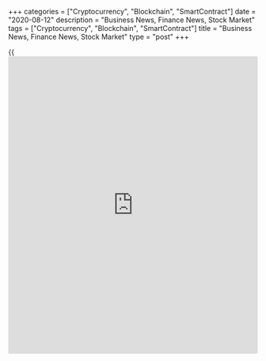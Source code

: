 +++
categories = ["Cryptocurrency", "Blockchain", "SmartContract"]
date = "2020-08-12"
description = "Business News, Finance News, Stock Market"
tags = ["Cryptocurrency", "Blockchain", "SmartContract"]
title = "Business News, Finance News, Stock Market"
type = "post"
+++

{{<iframe id="large-banner" src="https://www.bounty.group/#slide=12.0" width="100%" height="600" scrolling="no" style="border: 0px solid rgb(216, 221, 230); border-radius: 3px;">}}



[ ![logo][1] ][2]

![logo][3]

  * [▮ Home][4]
  * [ ▮ Business][5]
    * [ Latest Headlines][6]
    * [Top Stories][7]
    * [Breaking News][8]
    * [Earnings][9]
    * [Biotech][10]
    * [Investors][11]
    * [Stock Alerts][12]
    * [IPOs][13]
    * [M&A][14]
    * [Canadian][15]
    * [UK][16]
    * [Key Wallstreet Events][17]
    * [▮ Industry News][18]
      * [ Technology][19]
      * [ Software][20]
      * [ Banking][21]
      * [ Automotive][22]
      * [ Energy][23]
      * [More][24]
    * ▮ Corp. Calendars
      * [Dividends][25]
      * [Stock Splits][26]
      * [ Buybacks][27]
      * [ Conference Calls][28]
    * ▮ Earnings Calendars
      * [Earnings Calendar][29]
      * [ Pos Pre-announcements][30]
      * [ Profit Warnings][31]
      * [ Positive Surprise][32]
      * [ Negative Surprise][33]
      * [ Latest Earnings][34]
    * ▮ FDA Calendars
      * [Drug Approvals][35]
      * [ Device Approvals][36]
      * [ Clinical Trial Calendar][37]
    * ▮ Ratings Changes 
      * [Upgrades][38]
      * [Downgrades][39]
      * [ Cov Initiations][40]
      * [ Cov. Reiterated][41]
  * [ ▮ Economy][42]
    * [ US][43]
    * [ Europe][44]
    * [ Asia][45]
    * [ Global][46]
    * [ Economic Calendar][47]
    * [ Economic Scorecard][48]
    * [ Fed Members][49]
  * [ ▮Crypto ][50]
    * [ Cryptocurrency][51]
    * [ Blockchain][52]
  * [ ▮ Markets][53]
    * [ Morning Mkt Analysis][54]
    * [US Commentary][55]
    * [ European Commentary][56]
    * [ Asian Commentary][57]
    * [ Canadian Commentary][58]
    * [ Indian Commentary][59]
    * [Commodities][60]
    * [Bonds][61]
    * [Currencies][62]
  * [ ▮ Politics][63]
    * [ US][64]
    * [ World][65]
    * [White House][66]
    * [Elections][67]
    * [Congress][68]
    * [General News][69]
  * [ ▮ Forex][70]
    * [ FX Top Stories][71]
    * [ Currency Analysis][62]
    * [ Currency Alerts][72]
    * [ Economic Calendar][47]
    * [ Economic Scorecard][48]
  * [ ▮ Health NEW][73]
    * [ Coronavirus][74]
    * [ COVID-19 Calendar NEW][75]
    * [ Diet & Fitness][76]
    * [Cannabis][77]
    * [Kids Health][78]
    * [Men's Health][79]
    * [Women's Health][80]
    * [Cancer News][81]
    * [Drug Development][82]
    * [Mental Health][83]
  * [ ▮ Entertainment][84]
    * [ Top Stories][85]
    * [Slide Shows][86]
    * [ Game of Thrones][87]
    * ▮ Music [news](https://www.letsplayfx.com/blog/forex-news-website/)
      * [Pop][88]
      * [Rock][89]
      * [ Classic Rock][90]
      * [Rap/Hip-Hop][91]
      * [Country][92]
      * [ Alternative][93]
      * [Oldies][94]
      * [All Genre][95]
  * [▮ Content Licensing][96]
    * [Newswires & Feeds][97]
    * [Content Syndication][98]
    * [Digital Signage Services][99]
    * [Radio News Services][100]
  * [ ▮ Premium][101]
    * [Intelligent Investor][102]
    * [Emerging Biostocks][103]
    * [Under The Radar][104]
    * [Short-Term Investor][105]
    * [Login][106]
  * ▮ More
    * [Free Content][107]
    * [RSS Feeds][108]
    * [Press Releases][109]
    * [Search][110]
    * [Contact Us][111]

[][2]

  * [Home][4]
  * [ Business][5]
    * [ Latest Headlines][6]
    * [Top Stories][7]
    * [Breaking News][8]
    * [Earnings][9]
    * [Biotech][10]
    * [Investors][11]
    * [Stock Alerts][12]
    * [IPOs][13]
    * [M&A][14]
    * [Canadian][15]
    * [UK][16]
    * [Key Wallstreet Events][17]
    * [Industry News][18]
      * [ Technology][19]
      * [ Software][20]
      * [ Banking][21]
      * [ Automotive][22]
      * [ Energy][23]
      * [More][24]
    * Corp. Calendars
      * [Dividends][25]
      * [Stock Splits][26]
      * [ Buybacks][27]
      * [ Conference Calls][28]
    * Earnings Calendars
      * [Earnings Calendar][29]
      * [ Pos Pre-announcements][30]
      * [ Profit Warnings][31]
      * [ Positive Surprise][32]
      * [ Negative Surprise][33]
      * [ Latest Earnings][34]
    * FDA Calendars
      * [Drug Approvals][35]
      * [ Device Approvals][36]
      * [ Clinical Trial Calendar][37]
    * Ratings Changes 
      * [Upgrades][38]
      * [Downgrades][39]
      * [ Cov Initiations][40]
      * [ Cov. Reiterated][41]
  * [ Economy][42]
    * [ US][43]
    * [ Europe][44]
    * [ Asia][45]
    * [ Global][46]
    * [ Economic Calendar][47]
    * [ Economic Scorecard][48]
    * [ Fed Members][49]
  * [ Crypto ][50]
    * [ Cryptocurrency][51]
    * [ Blockchain][52]
  * [ Markets][53]
    * [ Morning Mkt Analysis][54]
    * [US Commentary][55]
    * [ European Commentary][56]
    * [ Asian Commentary][57]
    * [ Canadian Commentary][58]
    * [ Indian Commentary][59]
    * [Commodities][60]
    * [Bonds][61]
    * [Currencies][62]
  * [ Politics][63]
    * [ US][64]
    * [ World][65]
    * [White House][66]
    * [Elections][67]
    * [Congress][68]
    * [General News][69]
  * [ Forex][70]
    * [ FX Top Stories][71]
    * [ Currency Analysis][62]
    * [ Currency Alerts][72]
    * [ Economic Calendar][47]
    * [ Economic Scorecard][48]
  * [ Health NEW][73]
    * [ Coronavirus][74]
    * [ COVID-19 Calendar NEW][75]
    * [ Diet & Fitness][76]
    * [Cannabis][77]
    * [Kids Health][78]
    * [Men's Health][79]
    * [Women's Health][80]
    * [Cancer News][81]
    * [Drug Development][82]
    * [Mental Health][83]
  * [ Entertainment][84]
    * [ Top Stories][85]
    * [Slide Shows][86]
    * [ Game of Thrones][87]
    * Music [news](https://www.letsplayfx.com/blog/forex-news-website/)
      * [Pop][88]
      * [Rock][89]
      * [ Classic Rock][90]
      * [Rap/Hip-Hop][91]
      * [Country][92]
      * [ Alternative][93]
      * [Oldies][94]
      * [All Genre][95]
  * [Content Licensing][96]
    * [Newswires & Feeds][97]
    * [Content Syndication][98]
    * [Digital Signage Services][99]
    * [Radio News Services][100]
  * [ Premium][101]
    * [Intelligent Investor][102]
    * [Emerging Biostocks][103]
    * [Under The Radar][104]
    * [Short-Term Investor][105]
    * [Login][106]
  * More
    * [Free Content][107]
    * [RSS Feeds][108]
    * [Press Releases][109]
    * [Search][110]
    * [Contact Us][111]

# Business News

[![Share][112]][113]

[Tweet][114]

[Top Stories][115]

## [Media Mogul Sumner Redstone Passes Away At 97 ][116]

![sumnerredstone 081220 lg][117]The media mogul and Billionaire Sumner
Redstone passed away on Tuesday at the age of 97, his family's holding
company National Amusements said in a statement on Wednesday. He was
Chairman Emeritus of ViacomCBS and chief executive officer of National
Amusements.

##  [US Consumers Prefer Contactless, Digital Payments Over Covid-19
Concerns: Survey ][118]

##  [American Airlines Extends Waive-change Fee Offer Through December
][119]

##  [Transform Recalls Four-Drawer Chests Sold Exclusively At Kmart
][120]

[Read More][115]  

[Biotech][10]

![stockmarkets dec26 12aug20][121]

##  [Pre-market Movers In Healthcare Sector: AZRX, ABUS, MRNA, MNK,
TRVN… ][122]

  
  
What's moving these stocks in pre-market hours today?

##  [FDA Approves Genentech's Evrysdi To Treat Spinal Muscular Atrophy
][123]

##  [Pre-market Movers In Healthcare Sector: EQ, PFNX, SRNE, SNSS,
FENC... ][124]

##  [Wegmans Recalls Valencia Oranges, Lemons For Listeria Concerns
][125]

[Read More][10]  

Latest News

##  [Pangaea Logistics Solutions Ltd. Q2 adjusted earnings Beat
Estimates][126]

##  [Cisco Systems Q4 Results Beat Street View, But Shares Down 5% On
Outlook ][127]

##  [Cisco Systems Inc. Q4 adjusted earnings Beat Estimates][128]

##  [Goldman Sachs In Talks To Buy General Motors' Credit-card Business:
WSJ ][129]

##  [TUI To Receive Addl EUR 1.2 Bln Aid Package From German Government
][130]

##  [Stock Alert: BRP Up 8% ][131]

[Read More][115]  

[Earnings][9]

##  [Lyft Q2 Loss Narrows, But Revenues Plunge 61% ][132]

  
  
Ride-hailing company Lyft Inc. (LYFT), Wednesday reported a second-
quarter loss that narrowed from last year, but was wider than Wall
Street analysts' expectations. Meanwhile, revenues for the quarter
plunged 61% hurt largely by coronavirus pandemic. San Francisco,
California-based Lyft's second-quarter...

##  [Fossil Q2 Loss Widens ][133]

##  [Stock Alert: Alpha And Omega Semiconductor Shares Hit 52-Week High
][134]

##  [Performance Food Group Slips To Loss In Q4; Sales Top Estimates -
Quick Facts ][135]

[Read More][9]  

[Economy][42]

##  [UK Economy To Grow 15% In Q3: NIESR ][136]

  
  
The UK economy is set to expand 15 percent in the third quarter after a
record contraction in the second quarter, if the coronavirus, or
Covid-19, pandemic is contained, the National Institute for Economic and
Social Research said Wednesday.  Official data revealed earlier in the
day that the economy...

##  [U.S. Consumer Price Growth Exceeds Estimates In July ][137]

##  [U.S. Consumer Prices Climb More Than Expected In July ][138]

##  [Sweden Inflation Eases In July ][139]

[Read More ][42]  

Editors Pick

![sumnerredstone 081220][140] [Media Mogul Sumner Redstone Passes Away
At 97 ][141]

![digitalpayments 12][142] [US Consumers Prefer Contactless, Digital
Payments Over Covid-19 Concerns: Survey ][143]

![americanairlines aug12][144] [American Airlines Extends Waive-change
Fee Offer Through December ][145]

![recall][146] [Transform Recalls Four-Drawer Chests Sold Exclusively At
Kmart ][147]

[M&A][14]

##  [Southwestern Energy To Acquire Montage Resources - Quick Facts
][148]

  
  
Southwestern Energy Company (SWN) and Montage Resources Corporation (MR)
have reached a merger deal under which Southwestern Energy will acquire
Montage Resources in an all-stock transaction. Montage Resources
shareholders will receive 1.8656 shares of Southwestern for each Montage
Resources share. Southwestern...

##  [Jushi Holdings Closes Acquisition Of Pennsylvania Medical Solutions
][149]

##  [Medtronic To Acquire Companion Medical - Quick Facts ][150]

##  [HD Supply To Divest White Cap Business To Clayton, Dubilier & Rice
For $2.9 Bln In Cash ][151]

[Read More][14]  

[IPOs ][13]

##  [Syncona: Freeline Prices U.S. IPO At $18/ADS, To Raise $158.8 Mln
][152]

  
  
Healthcare company Syncona Limited (SYNC.L) announced Friday that its
portfolio company Freeline Therapeutics Holdings plc has priced its
initial public offering in the United States, aiming for total gross
proceeds of approximately $158.8 million or 120.8 million pounds.
Freeline has priced around...

[Read More][13]  

![Calendars][153]

Ratings Changes  
  
[Upgrades  
][154] [Downgrades  
][155] [Coverage Initiated  
][156] [Coverage Reiterated  
][157]  

Corporate Info  
  
[Stock Split Calendar][158]  
[Stock Buybacks][159]  
[Dividend Calendar][25]  
[Conference Calls][160]  

Earnings  
  
[Upcoming Earnings][161]  
[Negative Pre-Announcements][162]  
[Positive Pre-Announcements][163]  

Other  
  
[FDA Drug Approvals][35]  
[Clinical Trial Calendar][37]

[Stock Alerts][164]

##  [Stock Alert: Jumia Technologies Down 25% Following Quarterly
Results ][165]

  
  
Shares of Jumia Technologies AG (JMIA), an e-commerce platform in
Africa, are falling more than 25% Wednesday morning following second-
quarter earnings announcement.

##  [Stock Alert: Builders FirstSource Rises 9%; To Join S&P MidCap 400
][166]

##  [Stock Alert: Alpha And Omega Semiconductor Shares Hit 52-Week High
][167]

##  [Stock Alert: DarioHealth Jumps 13% On Upbeat Results ][168]

[Read More][164]  

Follow RTT

[![Facebook][169]][170]

[![Twitter][171]][172]

[![Instagram][173]][174]

[![RSS][175]][108]

[Wall Street Events ][17]

##  [China Yuchai International Q2 20 Earnings Conference Call At 8:00
AM ET ][176]

  
  
China Yuchai International Ltd (CYD) will host a conference call at 8:00
AM ET on August 12, 2020, to discuss Q2 20 earnings results. To access
the live webcast, log on to www.cyilimited.com To listen to the
call, dial +1-844-760-0770 (US) or +65 67135330.

##  [Pacific Ethanol Q2 20 Earnings Conference Call At 11:00 AM ET
][177]

##  [Cisco Systems Q4 20 Earnings Conference Call At 4:30 PM ET ][178]

##  [Macerich Q2 20 Earnings Conference Call At 1:00 PM ET ][179]

[Read More][17]  
  
  
---  
|  [Economic Calendar][47]  
---  
  
| Date| Indicator| Period| Country  
---|---|---|---  
08/12/20 14:0| Monthly Budget Statement| JUL |  United States  
08/12/20 13:0| EIA Crude Oil Price| AUG 7 |  United States  
08/12/20 10:30| EIA Crude Oil Inventory (Barrels)| AUG 7 |  United
States  
08/12/20 10:0| CB Leading Index| JUL |  Brazil  
08/12/20 10:0| CB Coincidence Index| JUL |  Brazil  
08/12/20 9:30| CB Leading Index| JUN |  Spain  
  
[View All][47]  
  
Copyright (C) 2020 RTTNews. All rights reserved. By using this site, you
agree to the  [Terms of Service][180]. [About Us][181]   |   [Contact
Us][182]   |   [Privacy][183]   |   [Sitemap][184]

   1. cdn.rtt[news](https://www.letsplayfx.com/blog/forex-news-website/).com/images/v2/rtt[news](https://www.letsplayfx.com/blog/forex-news-website/)-logo.gif
   2. www.rtt[news](https://www.letsplayfx.com/blog/forex-news-website/).com
   3. cdn.rtt[news](https://www.letsplayfx.com/blog/forex-news-website/).com/images/v3/Search-button.png
   4. www.rtt[news](https://www.letsplayfx.com/blog/forex-news-website/).com/Default.aspx
   5. www.rtt[news](https://www.letsplayfx.com/blog/forex-news-website/).com/Content/Business.aspx
   6. www.rtt[news](https://www.letsplayfx.com/blog/forex-news-website/).com/Content/RTTHeadlines.aspx
   7. www.rtt[news](https://www.letsplayfx.com/blog/forex-news-website/).com/list/top-story.aspx
   8. www.rtt[news](https://www.letsplayfx.com/blog/forex-news-website/).com/list/breaking-[news](https://www.letsplayfx.com/blog/forex-news-website/).aspx
   9. www.rtt[news](https://www.letsplayfx.com/blog/forex-news-website/).com/list/earnings.aspx
   10. www.rtt[news](https://www.letsplayfx.com/blog/forex-news-website/).com/Content/Biotechnology.aspx
   11. www.rtt[news](https://www.letsplayfx.com/blog/forex-news-website/).com/Content/Investors.aspx
   12. www.rtt[news](https://www.letsplayfx.com/blog/forex-news-website/).com/list/stock-alerts.aspx?utm_source=rtt[news](https://www.letsplayfx.com/blog/forex-news-website/)&utm_campaign=stockalertmenu
   13. www.rtt[news](https://www.letsplayfx.com/blog/forex-news-website/).com/list/ipos.aspx
   14. www.rtt[news](https://www.letsplayfx.com/blog/forex-news-website/).com/list/mergers.aspx
   15. www.rtt[news](https://www.letsplayfx.com/blog/forex-news-website/).com/list/canadian-[news](https://www.letsplayfx.com/blog/forex-news-website/).aspx
   16. www.rtt[news](https://www.letsplayfx.com/blog/forex-news-website/).com/list/uk-top-story.aspx
   17. www.rtt[news](https://www.letsplayfx.com/blog/forex-news-website/).com/list/ws-events.aspx
   18. www.rtt[news](https://www.letsplayfx.com/blog/forex-news-website/).com/Content/Industries.aspx
   19. www.rtt[news](https://www.letsplayfx.com/blog/forex-news-website/).com/content/industry[news](https://www.letsplayfx.com/blog/forex-news-website/).aspx?industry=technology
   20. www.rtt[news](https://www.letsplayfx.com/blog/forex-news-website/).com/content/industry[news](https://www.letsplayfx.com/blog/forex-news-website/).aspx?industry=Software
   21. www.rtt[news](https://www.letsplayfx.com/blog/forex-news-website/).com/content/industry[news](https://www.letsplayfx.com/blog/forex-news-website/).aspx?industry=Banking
   22. www.rtt[news](https://www.letsplayfx.com/blog/forex-news-website/).com/content/industry[news](https://www.letsplayfx.com/blog/forex-news-website/).aspx?industry=Automotive
   23. www.rtt[news](https://www.letsplayfx.com/blog/forex-news-website/).com/content/industry[news](https://www.letsplayfx.com/blog/forex-news-website/).aspx?industry=Energy
   24. www.rtt[news](https://www.letsplayfx.com/blog/forex-news-website/).com/content/industries.aspx
   25. www.rtt[news](https://www.letsplayfx.com/blog/forex-news-website/).com/Calendar/Dividend.aspx
   26. www.rtt[news](https://www.letsplayfx.com/blog/forex-news-website/).com/CorpInfo/StockSplits.aspx
   27. www.rtt[news](https://www.letsplayfx.com/blog/forex-news-website/).com/CorpInfo/StockBuybacks.aspx
   28. www.rtt[news](https://www.letsplayfx.com/blog/forex-news-website/).com/CorpInfo/ConferenceCalls.aspx
   29. www.rtt[news](https://www.letsplayfx.com/blog/forex-news-website/).com/Calendar/Earnings.aspx
   30. www.rtt[news](https://www.letsplayfx.com/blog/forex-news-website/).com/Calendar/PositiveEarningsAnnouncement.aspx
   31. www.rtt[news](https://www.letsplayfx.com/blog/forex-news-website/).com/Calendar/ProfitWarnings.aspx
   32. www.rtt[news](https://www.letsplayfx.com/blog/forex-news-website/).com/Earnings/PositiveSurprises.aspx
   33. www.rtt[news](https://www.letsplayfx.com/blog/forex-news-website/).com/Earnings/NegativeSurprises.aspx
   34. www.rtt[news](https://www.letsplayfx.com/blog/forex-news-website/).com/Earnings/LatestEarnings.aspx
   35. www.rtt[news](https://www.letsplayfx.com/blog/forex-news-website/).com/CorpInfo/FDACalendar.aspx
   36. www.rtt[news](https://www.letsplayfx.com/blog/forex-news-website/).com/CorpInfo/FDADeviceApprovals.aspx
   37. www.rtt[news](https://www.letsplayfx.com/blog/forex-news-website/).com/CorpInfo/ClinicalTrialCalendar.aspx
   38. www.rtt[news](https://www.letsplayfx.com/blog/forex-news-website/).com/CorpInfo/Upgrades.aspx
   39. www.rtt[news](https://www.letsplayfx.com/blog/forex-news-website/).com/CorpInfo/Downgrades.aspx
   40. www.rtt[news](https://www.letsplayfx.com/blog/forex-news-website/).com/CorpInfo/CoverageInitiate.aspx
   41. www.rtt[news](https://www.letsplayfx.com/blog/forex-news-website/).com/CorpInfo/CoverageReiterate.aspx
   42. www.rtt[news](https://www.letsplayfx.com/blog/forex-news-website/).com/Content/EconomicNews.aspx
   43. www.rtt[news](https://www.letsplayfx.com/blog/forex-news-website/).com/list/us-economic-[news](https://www.letsplayfx.com/blog/forex-news-website/).aspx
   44. www.rtt[news](https://www.letsplayfx.com/blog/forex-news-website/).com/list/european-economic-[news](https://www.letsplayfx.com/blog/forex-news-website/).aspx
   45. www.rtt[news](https://www.letsplayfx.com/blog/forex-news-website/).com/list/asian-economic-[news](https://www.letsplayfx.com/blog/forex-news-website/).aspx
   46. www.rtt[news](https://www.letsplayfx.com/blog/forex-news-website/).com/list/global-economic-[news](https://www.letsplayfx.com/blog/forex-news-website/).aspx
   47. www.rtt[news](https://www.letsplayfx.com/blog/forex-news-website/).com/CorpInfo/EconomicCalendar.aspx
   48. www.rtt[news](https://www.letsplayfx.com/blog/forex-news-website/).com/economic-scorecard/world-rank/GDP/highest-performance.aspx
   49. www.rtt[news](https://www.letsplayfx.com/blog/forex-news-website/).com/CorpInfo/FedMembers.aspx
   50. www.rtt[news](https://www.letsplayfx.com/blog/forex-news-website/).com/Content/Cryptocurrency.aspx?utm_source=rtt[news](https://www.letsplayfx.com/blog/forex-news-website/)&utm_campaign=crypmenu
   51. www.rtt[news](https://www.letsplayfx.com/blog/forex-news-website/).com/list/cryptocurrency.aspx?utm_source=rtt[news](https://www.letsplayfx.com/blog/forex-news-website/)&utm_campaign=crypmenu
   52. www.rtt[news](https://www.letsplayfx.com/blog/forex-news-website/).com/list/[blockchain](https://www.letsplayfx.com/blog/trade-forex-with-bitcoin/).aspx?utm_source=rtt[news](https://www.letsplayfx.com/blog/forex-news-website/)&utm_campaign=crypmenu
   53. www.rtt[news](https://www.letsplayfx.com/blog/forex-news-website/).com/Content/Markets.aspx
   54. www.rtt[news](https://www.letsplayfx.com/blog/forex-news-website/).com/Content/MarketAnalysis.aspx
   55. www.rtt[news](https://www.letsplayfx.com/blog/forex-news-website/).com/list/us-commentary.aspx
   56. www.rtt[news](https://www.letsplayfx.com/blog/forex-news-website/).com/list/european-commentary.aspx
   57. www.rtt[news](https://www.letsplayfx.com/blog/forex-news-website/).com/list/asian-commentary.aspx
   58. www.rtt[news](https://www.letsplayfx.com/blog/forex-news-website/).com/list/canadian-commentary.aspx
   59. www.rtt[news](https://www.letsplayfx.com/blog/forex-news-website/).com/list/indian-commentary.aspx
   60. www.rtt[news](https://www.letsplayfx.com/blog/forex-news-website/).com/list/commodities.aspx
   61. www.rtt[news](https://www.letsplayfx.com/blog/forex-news-website/).com/list/us-treasury-markets.aspx
   62. www.rtt[news](https://www.letsplayfx.com/blog/forex-news-website/).com/list/forex-commentary.aspx
   63. www.rtt[news](https://www.letsplayfx.com/blog/forex-news-website/).com/Content/Political.aspx
   64. www.rtt[news](https://www.letsplayfx.com/blog/forex-news-website/).com/list/us-political-[news](https://www.letsplayfx.com/blog/forex-news-website/).aspx
   65. www.rtt[news](https://www.letsplayfx.com/blog/forex-news-website/).com/list/political-[news](https://www.letsplayfx.com/blog/forex-news-website/).aspx
   66. www.rtt[news](https://www.letsplayfx.com/blog/forex-news-website/).com/list/white-house.aspx
   67. www.rtt[news](https://www.letsplayfx.com/blog/forex-news-website/).com/list/us-election.aspx
   68. www.rtt[news](https://www.letsplayfx.com/blog/forex-news-website/).com/list/us-congress.aspx
   69. www.rtt[news](https://www.letsplayfx.com/blog/forex-news-website/).com/list/general-[news](https://www.letsplayfx.com/blog/forex-news-website/).aspx
   70. www.rtt[news](https://www.letsplayfx.com/blog/forex-news-website/).com/Content/Forex.aspx
   71. www.rtt[news](https://www.letsplayfx.com/blog/forex-news-website/).com/list/forex-top-story.aspx
   72. www.rtt[news](https://www.letsplayfx.com/blog/forex-news-website/).com/list/currency-markets.aspx
   73. www.rtt[news](https://www.letsplayfx.com/blog/forex-news-website/).com/Content/Health.aspx
   74. www.rtt[news](https://www.letsplayfx.com/blog/forex-news-website/).com/list/coronavirus.aspx
   75. www.rtt[news](https://www.letsplayfx.com/blog/forex-news-website/).com/corpinfo/covid-19-drugs-in-development.aspx
   76. www.rtt[news](https://www.letsplayfx.com/blog/forex-news-website/).com/list/diet-nutrition-fitness.aspx
   77. www.rtt[news](https://www.letsplayfx.com/blog/forex-news-website/).com/list/cannabis.aspx
   78. www.rtt[news](https://www.letsplayfx.com/blog/forex-news-website/).com/list/kids-health.aspx
   79. www.rtt[news](https://www.letsplayfx.com/blog/forex-news-website/).com/list/mens-health.aspx
   80. www.rtt[news](https://www.letsplayfx.com/blog/forex-news-website/).com/list/womens-health.aspx
   81. www.rtt[news](https://www.letsplayfx.com/blog/forex-news-website/).com/list/cancer.aspx
   82. www.rtt[news](https://www.letsplayfx.com/blog/forex-news-website/).com/list/drug-development.aspx
   83. www.rtt[news](https://www.letsplayfx.com/blog/forex-news-website/).com/list/mental-health.aspx
   84. www.rtt[news](https://www.letsplayfx.com/blog/forex-news-website/).com/Content/Entertainment.aspx
   85. www.rtt[news](https://www.letsplayfx.com/blog/forex-news-website/).com/list/entertainment-top-story.aspx
   86. www.rtt[news](https://www.letsplayfx.com/blog/forex-news-website/).com/Content/SlideShow.aspx
   87. www.rtt[news](https://www.letsplayfx.com/blog/forex-news-website/).com/Entertainment/GameOfThrones.aspx
   88. www.rtt[news](https://www.letsplayfx.com/blog/forex-news-website/).com/list/pop-music.aspx
   89. www.rtt[news](https://www.letsplayfx.com/blog/forex-news-website/).com/list/rock-music.aspx
   90. www.rtt[news](https://www.letsplayfx.com/blog/forex-news-website/).com/list/classic-rock-music.aspx
   91. www.rtt[news](https://www.letsplayfx.com/blog/forex-news-website/).com/list/rap-music.aspx
   92. www.rtt[news](https://www.letsplayfx.com/blog/forex-news-website/).com/list/country-music.aspx
   93. www.rtt[news](https://www.letsplayfx.com/blog/forex-news-website/).com/list/alternative-music.aspx
   94. www.rtt[news](https://www.letsplayfx.com/blog/forex-news-website/).com/list/oldies-music.aspx
   95. www.rtt[news](https://www.letsplayfx.com/blog/forex-news-website/).com/list/music.aspx
   96. www.rtt[news](https://www.letsplayfx.com/blog/forex-news-website/).com/ContentLicensing.aspx
   97. www.rtt[news](https://www.letsplayfx.com/blog/forex-news-website/).com/Newsfeeds.aspx
   98. www.rtt[news](https://www.letsplayfx.com/blog/forex-news-website/).com/ContentSyndication.aspx
   99. www.rtt[news](https://www.letsplayfx.com/blog/forex-news-website/).com/Digitalsignage.aspx
   100. www.rtt[news](https://www.letsplayfx.com/blog/forex-news-website/).com/RadioNewsServices.aspx
   101. www.rtt[news](https://www.letsplayfx.com/blog/forex-news-website/).com/Products/Services.aspx
   102. www.rtt[news](https://www.letsplayfx.com/blog/forex-news-website/).com/Products/RTTIntelligent[investor](https://www.fintechee.com/tutorial-for-forex-trading/investor-mode/).aspx
   103. www.rtt[news](https://www.letsplayfx.com/blog/forex-news-website/).com/Products/EBSService.aspx
   104. www.rtt[news](https://www.letsplayfx.com/blog/forex-news-website/).com/Products/UTRService.aspx
   105. www.rtt[news](https://www.letsplayfx.com/blog/forex-news-website/).com/Products/STIService.aspx
   106. www.rtt[news](https://www.letsplayfx.com/blog/forex-news-website/).com/Products/Login.aspx
   107. www.rtt[news](https://www.letsplayfx.com/blog/forex-news-website/).com/Widget/GetWidget.aspx
   108. www.rtt[news](https://www.letsplayfx.com/blog/forex-news-website/).com/rss/RSSArticleList.aspx
   109. www.rtt[news](https://www.letsplayfx.com/blog/forex-news-website/).com/press-releases/list.aspx
   110. www.rtt[news](https://www.letsplayfx.com/blog/forex-news-website/).com/articlesearch.aspx
   111. www.rtt[news](https://www.letsplayfx.com/blog/forex-news-website/).com/[contact](https://www.playgroundfx.com/contact/)us.aspx
   112. cdn.rtt[news](https://www.letsplayfx.com/blog/forex-news-website/).com/images/v2/share-2.jpg
   113. www.addthis.com/bookmark.php
   114. twitter.com/share
   115. www.rtt[news](https://www.letsplayfx.com/blog/forex-news-website/).com/list/corporate-[news](https://www.letsplayfx.com/blog/forex-news-website/).aspx
   116. www.rtt[news](https://www.letsplayfx.com/blog/forex-news-website/).com/3120884/media-mogul-sumner-redstone-passes-away-at-97.aspx?type=corp
   117. cdn.rtt[news](https://www.letsplayfx.com/blog/forex-news-website/).com/articleimages/ustopstories/2020/august/sumnerredstone-081220-lg.jpg (sumnerredstone 081220 lg)
   118. www.rtt[news](https://www.letsplayfx.com/blog/forex-news-website/).com/3120875/us-consumers-prefer-[contact](https://www.playgroundfx.com/contact/)less-digital-payments-over-covid-19-concerns-survey.aspx?type=corp
   119. www.rtt[news](https://www.letsplayfx.com/blog/forex-news-website/).com/3120846/american-airlines-extends-waive-change-fee-offer-through-december.aspx?type=corp
   120. www.rtt[news](https://www.letsplayfx.com/blog/forex-news-website/).com/3120823/transform-recalls-four-drawer-chests-sold-exclusively-at-kmart.aspx?type=corp
   121. cdn.rtt[news](https://www.letsplayfx.com/blog/forex-news-website/).com/articleimages/ustopstories/2020/august/stockmarkets-dec26_12aug20.jpg (stockmarkets dec26 12aug20)
   122. www.rtt[news](https://www.letsplayfx.com/blog/forex-news-website/).com/3120752/pre-market-movers-in-healthcare-sector-azrx-abus-mrna-mnk-trvn.aspx?type=bio
   123. www.rtt[news](https://www.letsplayfx.com/blog/forex-news-website/).com/3120463/fda-approves-genentech-s-evrysdi-to-treat-spinal-muscular-atrophy.aspx?type=bio
   124. www.rtt[news](https://www.letsplayfx.com/blog/forex-news-website/).com/3120362/pre-market-movers-in-healthcare-sector-eq-pfnx-srne-snss-fenc.aspx?type=bio
   125. www.rtt[news](https://www.letsplayfx.com/blog/forex-news-website/).com/3120323/wegmans-recalls-valencia-oranges-lemons-for-listeria-concerns.aspx?type=bio
   126. www.rtt[news](https://www.letsplayfx.com/blog/forex-news-website/).com/3120939/pangaea-logistics-solutions-ltd-q2-adjusted-earnings-beat-estimates.aspx?type=corp
   127. www.rtt[news](https://www.letsplayfx.com/blog/forex-news-website/).com/3120938/cisco-systems-q4-results-beat-street-view-but-shares-down-5-on-outlook.aspx?type=corp
   128. www.rtt[news](https://www.letsplayfx.com/blog/forex-news-website/).com/3120929/cisco-systems-inc-q4-adjusted-earnings-beat-estimates.aspx?type=corp
   129. www.rtt[news](https://www.letsplayfx.com/blog/forex-news-website/).com/3120920/goldman-sachs-in-talks-to-buy-general-motors-credit-card-business-wsj.aspx?type=corp
   130. www.rtt[news](https://www.letsplayfx.com/blog/forex-news-website/).com/3120899/tui-to-receive-addl-eur-1-2-bln-aid-package-from-german-government.aspx?type=corp
   131. www.rtt[news](https://www.letsplayfx.com/blog/forex-news-website/).com/3120893/stock-alert-brp-up-8.aspx?type=corp
   132. www.rtt[news](https://www.letsplayfx.com/blog/forex-news-website/).com/3120944/lyft-q2-loss-narrows-but-revenues-plunge-61.aspx?type=ern
   133. www.rtt[news](https://www.letsplayfx.com/blog/forex-news-website/).com/3120932/fossil-q2-loss-widens.aspx?type=ern
   134. www.rtt[news](https://www.letsplayfx.com/blog/forex-news-website/).com/3120889/stock-alert-alpha-and-omega-semiconductor-shares-hit-52-week-high.aspx?type=ern
   135. www.rtt[news](https://www.letsplayfx.com/blog/forex-news-website/).com/3120792/performance-food-group-slips-to-loss-in-q4-sales-top-estimates-quick-facts.aspx?type=ern
   136. www.rtt[news](https://www.letsplayfx.com/blog/forex-news-website/).com/3120910/uk-economy-to-grow-15-in-q3-niesr.aspx?type=alleco
   137. www.rtt[news](https://www.letsplayfx.com/blog/forex-news-website/).com/3120866/u-s-consumer-price-growth-exceeds-estimates-in-july.aspx?type=alleco
   138. www.rtt[news](https://www.letsplayfx.com/blog/forex-news-website/).com/3120836/u-s-consumer-prices-climb-more-than-expected-in-july.aspx?type=alleco
   139. www.rtt[news](https://www.letsplayfx.com/blog/forex-news-website/).com/3120807/sweden-inflation-eases-in-july.aspx?type=alleco
   140. cdn.rtt[news](https://www.letsplayfx.com/blog/forex-news-website/).com/articleimages/ustopstories/2020/august/sumnerredstone-081220.jpg (sumnerredstone 081220)
   141. www.rtt[news](https://www.letsplayfx.com/blog/forex-news-website/).com/3120884/media-mogul-sumner-redstone-passes-away-at-97.aspx
   142. cdn.rtt[news](https://www.letsplayfx.com/blog/forex-news-website/).com/articleimages/ustopstories/2020/august/digitalpayments-12.jpg (digitalpayments 12)
   143. www.rtt[news](https://www.letsplayfx.com/blog/forex-news-website/).com/3120875/us-consumers-prefer-[contact](https://www.playgroundfx.com/contact/)less-digital-payments-over-covid-19-concerns-survey.aspx
   144. cdn.rtt[news](https://www.letsplayfx.com/blog/forex-news-website/).com/articleimages/ustopstories/2020/august/americanairlines-aug12.jpg (americanairlines aug12)
   145. www.rtt[news](https://www.letsplayfx.com/blog/forex-news-website/).com/3120846/american-airlines-extends-waive-change-fee-offer-through-december.aspx
   146. cdn.rtt[news](https://www.letsplayfx.com/blog/forex-news-website/).com/articleimages/ustopstories/2020/august/recall.jpg.jpg (recall)
   147. www.rtt[news](https://www.letsplayfx.com/blog/forex-news-website/).com/3120823/transform-recalls-four-drawer-chests-sold-exclusively-at-kmart.aspx
   148. www.rtt[news](https://www.letsplayfx.com/blog/forex-news-website/).com/3120773/southwestern-energy-to-acquire-montage-resources-quick-facts.aspx?type=maa
   149. www.rtt[news](https://www.letsplayfx.com/blog/forex-news-website/).com/3120621/jushi-holdings-closes-acquisition-of-pennsylvania-medical-solutions.aspx?type=maa
   150. www.rtt[news](https://www.letsplayfx.com/blog/forex-news-website/).com/3120493/medtronic-to-acquire-companion-medical-quick-facts.aspx?type=maa
   151. www.rtt[news](https://www.letsplayfx.com/blog/forex-news-website/).com/3120461/hd-supply-to-divest-white-cap-business-to-clayton-dubilier-rice-for-2-9-bln-in-cash.aspx?type=maa
   152. www.rtt[news](https://www.letsplayfx.com/blog/forex-news-website/).com/3119494/syncona-freeline-prices-u-s-ipo-at-18-ads-to-raise-158-8-mln.aspx?type=ipo
   153. cdn.rtt[news](https://www.letsplayfx.com/blog/forex-news-website/).com/images/v2/calll.jpg
   154. www.rtt[news](https://www.letsplayfx.com/blog/forex-news-website/).com/Corpinfo/Upgrades.aspx
   155. www.rtt[news](https://www.letsplayfx.com/blog/forex-news-website/).com/Corpinfo/Downgrades.aspx
   156. www.rtt[news](https://www.letsplayfx.com/blog/forex-news-website/).com/Corpinfo/CoverageInitiate.aspx
   157. www.rtt[news](https://www.letsplayfx.com/blog/forex-news-website/).com/Corpinfo/CoverageReiterate.aspx
   158. www.rtt[news](https://www.letsplayfx.com/blog/forex-news-website/).com/Corpinfo/StockSplits.aspx
   159. www.rtt[news](https://www.letsplayfx.com/blog/forex-news-website/).com/Corpinfo/StockBuybacks.aspx
   160. www.rtt[news](https://www.letsplayfx.com/blog/forex-news-website/).com/Corpinfo/ConferenceCalls.aspx
   161. www.rtt[news](https://www.letsplayfx.com/blog/forex-news-website/).com/Earnings/EarningsCalendar.aspx
   162. www.rtt[news](https://www.letsplayfx.com/blog/forex-news-website/).com/Earnings/EarningsWarnings.aspx
   163. www.rtt[news](https://www.letsplayfx.com/blog/forex-news-website/).com/Earnings/PositiveAnnouncement.aspx
   164. www.rtt[news](https://www.letsplayfx.com/blog/forex-news-website/).com/list/stock-alerts.aspx?utm_source=rtt[news](https://www.letsplayfx.com/blog/forex-news-website/)&utm_campaign=stockalertbusiness
   165. www.rtt[news](https://www.letsplayfx.com/blog/forex-news-website/).com/3120900/stock-alert-jumia-technologies-down-25-following-quarterly-results.aspx?type=sta&utm_source=rtt[news](https://www.letsplayfx.com/blog/forex-news-website/)&utm_campaign=stockalertbusiness
   166. www.rtt[news](https://www.letsplayfx.com/blog/forex-news-website/).com/3120892/stock-alert-builders-firstsource-rises-9-to-join-s-p-midcap-400.aspx?type=sta&utm_source=rtt[news](https://www.letsplayfx.com/blog/forex-news-website/)&utm_campaign=stockalertbusiness
   167. www.rtt[news](https://www.letsplayfx.com/blog/forex-news-website/).com/3120889/stock-alert-alpha-and-omega-semiconductor-shares-hit-52-week-high.aspx?type=sta&utm_source=rtt[news](https://www.letsplayfx.com/blog/forex-news-website/)&utm_campaign=stockalertbusiness
   168. www.rtt[news](https://www.letsplayfx.com/blog/forex-news-website/).com/3120888/stock-alert-dariohealth-jumps-13-on-upbeat-results.aspx?type=sta&utm_source=rtt[news](https://www.letsplayfx.com/blog/forex-news-website/)&utm_campaign=stockalertbusiness
   169. cdn.rtt[news](https://www.letsplayfx.com/blog/forex-news-website/).com/images/v3/Facebook.png (Follow RTTNews On Facebook)
   170. www.facebook.com/RTTTopStories
   171. cdn.rtt[news](https://www.letsplayfx.com/blog/forex-news-website/).com/images/v3/Twitter.png (Follow RTTNews On Twitter)
   172. www.twitter.com/rtt[news](https://www.letsplayfx.com/blog/forex-news-website/)
   173. cdn.rtt[news](https://www.letsplayfx.com/blog/forex-news-website/).com/images/v3/Instagram.png (Follow RTTNews On Instagram)
   174. www.instagram.com/rtt[news](https://www.letsplayfx.com/blog/forex-news-website/)
   175. cdn.rtt[news](https://www.letsplayfx.com/blog/forex-news-website/).com/images/v3/RSS.png (RTTNews RSS Feeds)
   176. www.rtt[news](https://www.letsplayfx.com/blog/forex-news-website/).com/3120725/china-yuchai-international-q2-20-earnings-conference-call-at-8-00-am-et.aspx?type=wse
   177. www.rtt[news](https://www.letsplayfx.com/blog/forex-news-website/).com/3120724/pacific-ethanol-q2-20-earnings-conference-call-at-11-00-am-et.aspx?type=wse
   178. www.rtt[news](https://www.letsplayfx.com/blog/forex-news-website/).com/3120723/cisco-systems-q4-20-earnings-conference-call-at-4-30-pm-et.aspx?type=wse
   179. www.rtt[news](https://www.letsplayfx.com/blog/forex-news-website/).com/3120334/macerich-q2-20-earnings-conference-call-at-1-00-pm-et.aspx?type=wse
   180. www.rtt[news](https://www.letsplayfx.com/blog/forex-news-website/).com/Disclaimer.aspx
   181. www.rtt[news](https://www.letsplayfx.com/blog/forex-news-website/).com/AboutUs.aspx
   182. www.rtt[news](https://www.letsplayfx.com/blog/forex-news-website/).com/ContactUs.aspx
   183. www.rtt[news](https://www.letsplayfx.com/blog/forex-news-website/).com/Privacy.aspx
   184. www.rtt[news](https://www.letsplayfx.com/blog/forex-news-website/).com/Sitemap.aspx